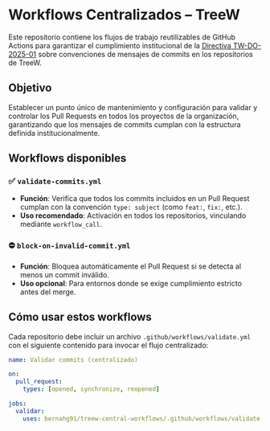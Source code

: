 # Workflows Centralizados – TreeW

Este repositorio contiene los flujos de trabajo reutilizables de GitHub Actions para garantizar el cumplimiento institucional de la [Directiva TW-DO-2025-01](https://github.com/...) sobre convenciones de mensajes de commits en los repositorios de TreeW.

## Objetivo

Establecer un punto único de mantenimiento y configuración para validar y controlar los Pull Requests en todos los proyectos de la organización, garantizando que los mensajes de commits cumplan con la estructura definida institucionalmente.

## Workflows disponibles

### ✅ `validate-commits.yml`
- **Función**: Verifica que todos los commits incluidos en un Pull Request cumplan con la convención `type: subject` (como `feat:`, `fix:`, etc.).
- **Uso recomendado**: Activación en todos los repositorios, vinculando mediante `workflow_call`.

### ⛔ `block-on-invalid-commit.yml`
- **Función**: Bloquea automáticamente el Pull Request si se detecta al menos un commit inválido.
- **Uso opcional**: Para entornos donde se exige cumplimiento estricto antes del merge.

## Cómo usar estos workflows

Cada repositorio debe incluir un archivo `.github/workflows/validate.yml` con el siguiente contenido para invocar el flujo centralizado:

```yaml
name: Validar commits (centralizado)

on:
  pull_request:
    types: [opened, synchronize, reopened]

jobs:
  validar:
    uses: bernahg91/treew-central-workflows/.github/workflows/validate-commits.yml@main

